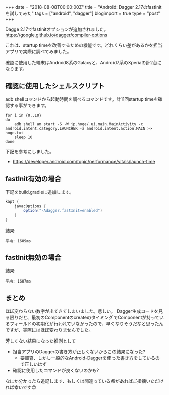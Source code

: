 +++
date = "2018-08-08T00:00:00Z"
title = "Android: Dagger 2.17のfastInitを試してみた"
tags = ["android", "dagger"]
blogimport = true
type = "post"
+++

Dagge 2.17でfastInitオプションが追加されました。
https://google.github.io/dagger/compiler-options

これは、startup timeを改善するための機能です。どれくらい差があるかを担当アプリで実際に調べてみました。

確認に使用した端末はAndroid8系のGalaxyと、Android7系のXperiaの計2台になります。

## 確認に使用したシェルスクリプト

adb shellコマンドから起動時間を調べるコマンドです。計11回startup timeを確認する事ができます。

```shell
for i in {0..10}
do
    adb shell am start -S -W jp.hoge/.ui.main.MainActivity -c android.intent.category.LAUNCHER -a android.intent.action.MAIN >> hoge.txt
    sleep 10
done
```

下記を参考にしました。

- https://developer.android.com/topic/performance/vitals/launch-time

## fastInit有効の場合

下記をbuild.gradleに追加します。

```groovy
kapt {
    javacOptions {
        option("-Adagger.fastInit=enabled")
    }
}
```

結果:

```
平均: 1609ms
```

## fastInit無効の場合

結果:

```
平均: 1607ms
```

## まとめ

ほぼ変わらない数字が出てきてしまいました。悲しい。
Dagger生成コードを見る限りだと、最初のComponentのcreateのタイミングでComponentが持っているフィールドの初期化が行われていなかったので、早くなりそうだなと思ったんですが、実際にはほぼ変わりませんでした。

芳しくない結果になった推測として

- 担当アプリのDaggerの書き方が正しくないからこの結果になった?
  - 要調査、しかし一般的なAndroid-Daggerを使った書き方をしているので正しいはず
- 確認に使用したコマンドが良くないのかも?

なにか分かったら追記します、もしくは間違っている点があればご指摘いただければ幸いです😊
